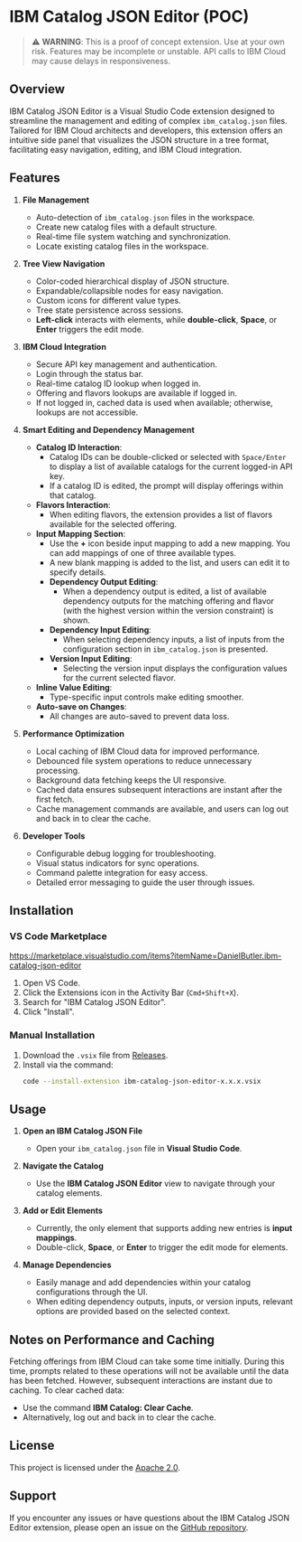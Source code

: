 # IBM Catalog JSON Editor (POC)

> ⚠️ **WARNING**: This is a proof of concept extension. Use at your own risk. Features may be incomplete or unstable. API calls to IBM Cloud may cause delays in responsiveness.

## Overview
IBM Catalog JSON Editor is a Visual Studio Code extension designed to streamline the management and editing of complex `ibm_catalog.json` files. Tailored for IBM Cloud architects and developers, this extension offers an intuitive side panel that visualizes the JSON structure in a tree format, facilitating easy navigation, editing, and IBM Cloud integration.

## Features

1. **File Management**
   - Auto-detection of `ibm_catalog.json` files in the workspace.
   - Create new catalog files with a default structure.
   - Real-time file system watching and synchronization.
   - Locate existing catalog files in the workspace.

2. **Tree View Navigation**
   - Color-coded hierarchical display of JSON structure.
   - Expandable/collapsible nodes for easy navigation.
   - Custom icons for different value types.
   - Tree state persistence across sessions.
   - **Left-click** interacts with elements, while **double-click**, **Space**, or **Enter** triggers the edit mode.

3. **IBM Cloud Integration**
   - Secure API key management and authentication.
   - Login through the status bar.
   - Real-time catalog ID lookup when logged in.
   - Offering and flavors lookups are available if logged in.
   - If not logged in, cached data is used when available; otherwise, lookups are not accessible.

4. **Smart Editing and Dependency Management**
   - **Catalog ID Interaction**:
     - Catalog IDs can be double-clicked or selected with `Space/Enter` to display a list of available catalogs for the current logged-in API key.
     - If a catalog ID is edited, the prompt will display offerings within that catalog.
   - **Flavors Interaction**:
     - When editing flavors, the extension provides a list of flavors available for the selected offering.
   - **Input Mapping Section**:
     - Use the **+** icon beside input mapping to add a new mapping. You can add mappings of one of three available types.
     - A new blank mapping is added to the list, and users can edit it to specify details.
     - **Dependency Output Editing**:
       - When a dependency output is edited, a list of available dependency outputs for the matching offering and flavor (with the highest version within the version constraint) is shown.
     - **Dependency Input Editing**:
       - When selecting dependency inputs, a list of inputs from the configuration section in `ibm_catalog.json` is presented.
     - **Version Input Editing**:
       - Selecting the version input displays the configuration values for the current selected flavor.
   - **Inline Value Editing**:
     - Type-specific input controls make editing smoother.
   - **Auto-save on Changes**:
     - All changes are auto-saved to prevent data loss.

5. **Performance Optimization**
   - Local caching of IBM Cloud data for improved performance.
   - Debounced file system operations to reduce unnecessary processing.
   - Background data fetching keeps the UI responsive.
   - Cached data ensures subsequent interactions are instant after the first fetch.
   - Cache management commands are available, and users can log out and back in to clear the cache.

6. **Developer Tools**
   - Configurable debug logging for troubleshooting.
   - Visual status indicators for sync operations.
   - Command palette integration for easy access.
   - Detailed error messaging to guide the user through issues.

## Installation

### VS Code Marketplace

https://marketplace.visualstudio.com/items?itemName=DanielButler.ibm-catalog-json-editor

1. Open VS Code.
2. Click the Extensions icon in the Activity Bar (`Cmd+Shift+X`).
3. Search for "IBM Catalog JSON Editor".
4. Click "Install".

### Manual Installation
1. Download the `.vsix` file from [Releases](https://github.com/daniel-butler-irl/VS_Code_Catalog_Json_Editor/releases).
2. Install via the command:
   ```bash
   code --install-extension ibm-catalog-json-editor-x.x.x.vsix
   ```

## Usage

1. **Open an IBM Catalog JSON File**
   - Open your `ibm_catalog.json` file in **Visual Studio Code**.

2. **Navigate the Catalog**
   - Use the **IBM Catalog JSON Editor** view to navigate through your catalog elements.

3. **Add or Edit Elements**
   - Currently, the only element that supports adding new entries is **input mappings**.
   - Double-click, **Space**, or **Enter** to trigger the edit mode for elements.

4. **Manage Dependencies**
   - Easily manage and add dependencies within your catalog configurations through the UI.
   - When editing dependency outputs, inputs, or version inputs, relevant options are provided based on the selected context.

## Notes on Performance and Caching

Fetching offerings from IBM Cloud can take some time initially. During this time, prompts related to these operations will not be available until the data has been fetched. However, subsequent interactions are instant due to caching. To clear cached data:

- Use the command **IBM Catalog: Clear Cache**.
- Alternatively, log out and back in to clear the cache.

## License

This project is licensed under the [Apache 2.0](./LICENSE.md).

## Support

If you encounter any issues or have questions about the IBM Catalog JSON Editor extension, please open an issue on the [GitHub repository](https://github.com/daniel-butler-irl/VS_Code_Catalog_Json_Editor/issues).
